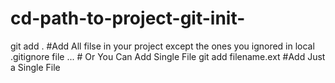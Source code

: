 # cd-path-to-project-git-init-
git add . #Add All filse in your project except the ones you ignored in local .gitignore file ... # Or You Can Add Single File git add filename.ext #Add Just a Single File

